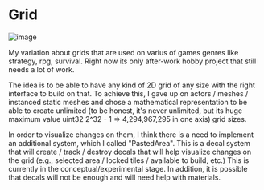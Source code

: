 # Grid

![image](https://github.com/doru434/Grid/assets/12116007/5fd14b4b-fadf-414d-a8be-1b2c3455657c)

My variation about grids that are used on varius of games genres like strategy, rpg, survival.
Right now its only after-work hobby project that still needs a lot of work.

The idea is to be able to have any kind of 2D grid of any size with the right interface to build on that. 
To achieve this, I gave up on actors / meshes / instanced static meshes and chose a mathematical representation to be able to create unlimited (to be honest, it's never unlimited, but its huge maximum value uint32 2^32 - 1 => 4,294,967,295 in one axis) grid sizes.

In order to visualize changes on them, I think there is a need to implement an additional system, which I called "PastedArea". This is a decal system that will create / track / destroy decals that will help visualize changes on the grid (e.g., selected area / locked tiles / available to build, etc.) This is currently in the conceptual/experimental stage.
In addition, it is possible that decals will not be enough and will need help with materials.
